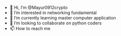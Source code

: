 - 👋 Hi, I’m @Mayur0912crypto
- 👀 I’m interested in networking fundamental
- 🌱 I’m currently learning master computer application
- 💞️ I’m looking to collaborate on python coders
- 📫 How to reach me 

<!---
Mayur0912crypto/Mayur0912crypto is a ✨ special ✨ repository because its `README.md` (this file) appears on your GitHub profile.
You can click the Preview link to take a look at your changes.
--->
